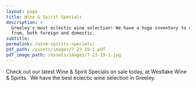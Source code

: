 ```yaml
---
layout: page
title: Wine & Spirit Specials
description: >-
  Greeley's most eclectic wine selection! We have a huge inventory to choose
  from, both foreign and domestic.
subtitle:
permalink: /wine-spirits-specials/
pdf_path: /assets/images/7-23-19-1.pdf
pdf_image_path: /assets/images/7-23-19-1.jpg
---
```


Check out our latest Wine & Spirit Specials on sale today, at Westlake Wine & Spirits. &nbsp;We have the best eclectic wine selection in Greeley.